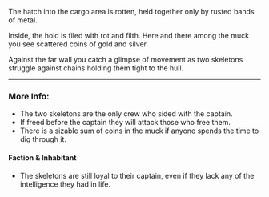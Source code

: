 The hatch into the cargo area is rotten, held together only by rusted bands of metal.

Inside, the hold is filed with rot and filth. Here and there among the muck you see scattered coins of gold and silver.

Against the far wall you catch a glimpse of movement as two skeletons struggle against chains holding them tight to the hull.

---

### More Info:

* The two skeletons are the only crew who sided with the captain.
* If freed before the captain they will attack those who free them. 
* There is a sizable sum of coins in the muck if anyone spends the time to dig through it.

#### Faction & Inhabitant

* The skeletons are still loyal to their captain, even if they lack any of the intelligence they had in life.

